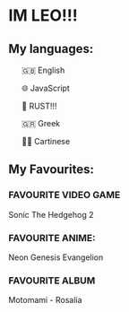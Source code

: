 <!DOCTYPE html>
<html>
	<head>
		<link rel="stylesheet" href="style.css">
	</head>
	<body>
		<h1>IM LEO!!!</h1>
		<h2>My languages: </h2>
			<div id="languages">
				<ul>🇬🇧 English</ul>
				<ul>🌐 JavaScript</ul>
				<ul>🦀 RUST!!!</ul>
				<ul>🇬🇷 Greek</ul>
				<ul>🧛🏿 Cartinese</ul>
			</div>
		<h2>My Favourites:</h2>
		<div id="favs">
			<div id="Video Game">
				<h3>FAVOURITE VIDEO GAME</h3>
				<!-- Add game here -->
				<p>Sonic The Hedgehog 2</p>
			</div>
			<div id="anime">
				<h3>FAVOURITE ANIME:</h3>
				<!-- Add video here -->
				<p>Neon Genesis Evangelion</p>
			</div>
			<div id="album">
				<h3>FAVOURITE ALBUM</h3>
				<!-- add album here -->
				<p>Motomami - Rosalía</p>
			</div>
		</div>
	</body>
</html>
